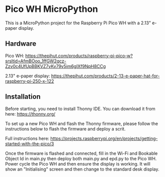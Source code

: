 # Pico WH MicroPython

This is a MicroPython project for the Raspberry Pi Pico WH with a 2.13" e-paper display.

## Hardware

Pico WH:
https://thepihut.com/products/raspberry-pi-pico-w?srsltid=AfmBOoo_1ffGW2qcz-Zzv0c4UfUpBBKVZ7vKv79v5im6gIXf9NpH8CCg

2.13" e-paper display:
https://thepihut.com/products/2-13-e-paper-hat-for-raspberry-pi-250-x-122

## Installation
Before starting, you need to install Thonny IDE. You can download it from here: https://thonny.org/

To set up a new Pico WH and flash the Thonny firmware, please follow the instructions below to flash the firmware and deploy a scrit.

Full instructions here: https://projects.raspberrypi.org/en/projects/getting-started-with-the-pico/3

Once the firmware is flashed and connected, fill in the Wi-Fi and Bookable Object Id in main.py then deploy both main.py and epd.py to the Pico WH.
Power cycle the Pico WH and then ensure the display is working. It will show an "Initialising" screen and then change to the standard desk display.